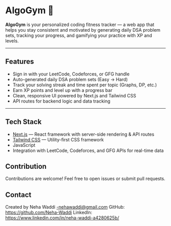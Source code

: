 # AlgoGym 🚀

**AlgoGym** is your personalized coding fitness tracker — a web app that helps you stay consistent and motivated by generating daily DSA problem sets, tracking your progress, and gamifying your practice with XP and levels.

---

## Features

- Sign in with your LeetCode, Codeforces, or GFG handle
- Auto-generated daily DSA problem sets (Easy → Hard)
- Track your solving streak and time spent per topic (Graphs, DP, etc.)
- Earn XP points and level up with a progress bar
- Clean, responsive UI powered by Next.js and Tailwind CSS
- API routes for backend logic and data tracking

---

## Tech Stack

- [Next.js](https://nextjs.org/) — React framework with server-side rendering & API routes
- [Tailwind CSS](https://tailwindcss.com/) — Utility-first CSS framework
- JavaScript
- Integration with LeetCode, Codeforces, and GFG APIs for real-time data

## Contribution

Contributions are welcome! Feel free to open issues or submit pull requests.

## Contact

Created by Neha Waddi -nehawaddi@gmail.com
GitHub: https://github.com/Neha-Waddi
LinkedIn: https://www.linkedin.com/in/neha-waddi-a4280625b/
